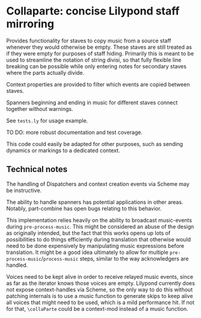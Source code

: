 # Collaparte: concise Lilypond staff mirroring

Provides functionality for staves to copy music from a source staff whenever they would otherwise be empty. These staves are still treated as if they were empty for purposes of staff hiding. Primarily this is meant to be used to streamline the notation of string divisi, so that fully flexible line breaking can be possible while only entering notes for secondary staves where the parts actually divide.

Context properties are provided to filter which events are copied between staves.

Spanners beginning and ending in music for different staves connect together without warnings.

See `tests.ly` for usage example.

TO DO: more robust documentation and test coverage.

This code could easily be adapted for other purposes, such as sending dynamics or markings to a dedicated context.

## Technical notes

The handling of Dispatchers and context creation events via Scheme may be instructive.

The ability to handle spanners has potential applications in other areas. Notably, part-combine has open bugs relating to this behavior.

This implementation relies heavily on the ability to broadcast music-events during `pre-process-music`. This might be considered an abuse of the design as originally intended, but the fact that this works opens up lots of possibilities to do things efficiently during translation that otherwise would need to be done expensively by manipulating music expressions before translation. It might be a good idea ultimately to allow for multiple `pre-process-music`/`process-music` steps, similar to the way acknowledgers are handled.

Voices need to be kept alive in order to receive relayed music events, since as far as the iterator knows those voices are empty. Lilypond currently does not expose context-handles via Scheme, so the only way to do this without patching internals is to use a music function to generate skips to keep alive all voices that might need to be used, which is a mild performance hit. If not for that, `\collaParte` could be a context-mod instead of a music function.
